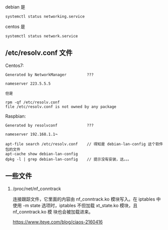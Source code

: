 
debian 是 

    systemctl status networking.service

centos 是

    systemctl status network.service




## /etc/resolv.conf 文件

Centos7:

    Generated by NetworkManager         ???

    nameserver 223.5.5.5

    但是

    rpm -qf /etc/resolv.conf
    file /etc/resolv.conf is not owned by any package



Raspbian:

    Generated by resolvconf             ???

    nameserver 192.168.1.1¬

    apt-file search /etc/resolv.conf    // 得知是 debian-lan-config 这个软件包的文件
    apt-cache show debian-lan-config
    dpkg -l | grep debian-lan-config    // 提示没有安装，这。。。



## 一些文件

1. /proc/net/nf_conntrack
    
    连接跟踪文件，它里面的内容由 nf_conntrack.ko 模块写入。在 iptables 中使用
    -m state 选项时，iptables 不但加载 xt_state.ko 模块，且 nf_conntrack.ko 模
    块也会被加载进来。

    https://www.iteye.com/blog/ciaos-2160416
